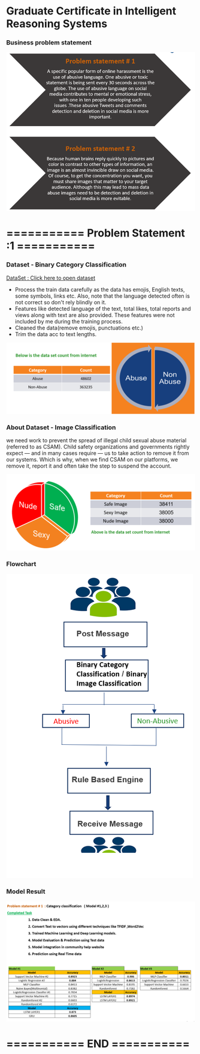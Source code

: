 # Graduate Certificate in Intelligent Reasoning Systems

### Business problem statement

![alt text](https://github.com/sivakrishnathota5/CommunityHelp/blob/main/Images/reasoningsystemproblemstatement.png?raw=true)

# =========== Problem Statement :1 ===========
### Dataset  - Binary Category Classification 
[DataSet : Click here to open dataset](https://drive.google.com/drive/folders/1__5-Z6EIwUizLGNOU4lUix2-ibGH-jso?usp=sharing)
* Process the train data carefully as the data has emojis, English texts, some symbols, links etc. 
  Also,  note that the language detected often is not correct so don't rely blindly on it.
* Features like detected language of the text, total likes, total reports and views along with text 
  are also provided. These features were not included by me during the training process.
* Cleaned the data(remove emojis, punctuations etc.)
* Trim the data acc to text lengths.


![alt text](https://github.com/sivakrishnathota5/CommunityHelp/blob/main/Images/BinaryCategoryClassificationdataset1.png?raw=true)

### About Dataset  - Image Classification 
we need  work to prevent the spread of illegal child sexual abuse material (referred to as CSAM). Child safety organizations and governments rightly expect — and in many cases require — us to take action to remove it from our systems. Which is why, when we find CSAM on our platforms, we remove it, report it and often take the step to suspend the account.

![alt text](https://github.com/sivakrishnathota5/CommunityHelp/blob/main/Images/ImageClassificationdataset2.png?raw=true)


### Flowchart 

  ![alt text](https://github.com/sivakrishnathota5/CommunityHelp/blob/main/Images/ApplicationFlowChart-Reasoning.png?raw=true)


### Model Result
![alt text](https://github.com/sivakrishnathota5/CommunityHelp/blob/main/Images/categoryclassificationresult.png?raw=true)


# =========== END ===========
#


